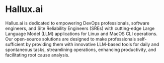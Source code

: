 # Hallux.ai

Hallux.ai is dedicated to empowering DevOps professionals, software engineers, and Site Reliability Engineers (SREs) with cutting-edge Large Language Model (LLM) applications for Linux and MacOS CLI operations. Our open-source solutions are designed to make professionals self-sufficient by providing them with innovative LLM-based tools for daily and spontaneous tasks, streamlining operations, enhancing productivity, and facilitating root cause analysis.
